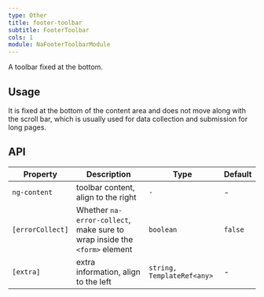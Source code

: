 ```yaml
---
type: Other
title: footer-toolbar
subtitle: FooterToolbar
cols: 1
module: NaFooterToolbarModule
---
```


A toolbar fixed at the bottom.

## Usage

It is fixed at the bottom of the content area and does not move along with the scroll bar, which is usually used for data collection and submission for long pages.

## API

Property | Description | Type | Default
----|------|-----|------
`ng-content` | toolbar content, align to the right | `-` | -
`[errorCollect]` | Whether `na-error-collect`, make sure to wrap inside the `<form>` element | `boolean` | `false`
`[extra]` | extra information, align to the left | `string, TemplateRef<any>` | -
